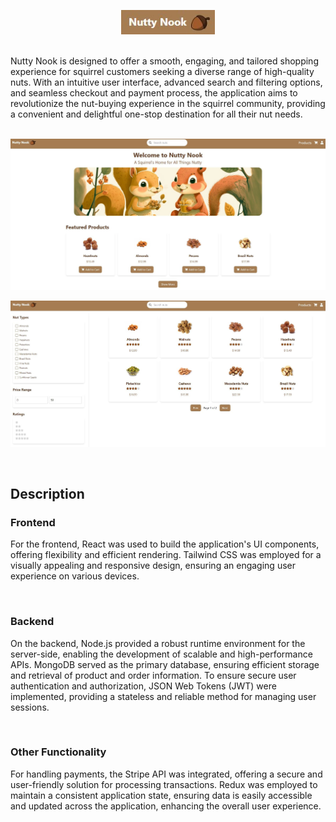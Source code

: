 <p align="center">
<img alt='/' src="./frontend/public/nutty-nook.jpg" width="150px" height="auto"/>
</p>

<br>
Nutty Nook is designed to offer a smooth, engaging, and tailored shopping experience for squirrel customers seeking a diverse range of high-quality nuts. With an intuitive user interface, advanced search and filtering options, and seamless checkout and payment process, the application aims to revolutionize the nut-buying experience in the squirrel community, providing a convenient and delightful one-stop destination for all their nut needs.

<br>
<br>

<p align="center">
<img alt='/' src="./frontend/public/nutty.jpg" width="900px" height="auto"/>
</p>

<p align="center">
<img alt='/' src="./frontend/public/nutty4.jpg" width="900px" height="auto"/>
</p>

<br>

## Description

### Frontend

For the frontend, React was used to build the application's UI components, offering flexibility and efficient rendering. Tailwind CSS was employed for a visually appealing and responsive design, ensuring an engaging user experience on various devices.

<br>

### Backend

<p> On the backend, Node.js provided a robust runtime environment for the server-side, enabling the development of scalable and high-performance APIs. MongoDB served as the primary database, ensuring efficient storage and retrieval of product and order information. To ensure secure user authentication and authorization, JSON Web Tokens (JWT) were implemented, providing a stateless and reliable method for managing user sessions. <p/>
<br>

### Other Functionality

For handling payments, the Stripe API was integrated, offering a secure and user-friendly solution for processing transactions. Redux was employed to maintain a consistent application state, ensuring data is easily accessible and updated across the application, enhancing the overall user experience.

<br>
